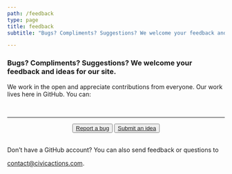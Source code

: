 ```yaml
---
path: /feedback
type: page
title: feedback
subtitle: "Bugs? Compliments? Suggestions? We welcome your feedback and ideas for our site."

---
```


### Bugs? Compliments? Suggestions? We welcome your feedback and ideas for our site.

We work in the open and appreciate contributions from everyone. Our work lives here in GitHub. You can:

<br />
<hr>
<p align="center">
<button class="usa-button-secondary"><a href="https://github.com/CivicActions/civicactions.com/issues/new?assignees=&labels=&template=report-a-bug.md&title=%5BBUG%5D%3A+title" class="external-link">Report a bug</a></button>  <button class="usa-button"><a href="https://github.com/CivicActions/civicactions.com/issues/new?assignees=&labels=&template=submit-an-idea.md&title=%5BFEEDBACK%5D%3Atitle" class="external-link">Submit an idea</a></button>
</p>
<br />
Don’t have a GitHub account? You can also send feedback or questions to

[contact@civicactions.com](contact@civicactions.com).
